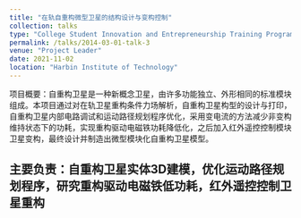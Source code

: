 ```yaml
---
title: "在轨自重构微型卫星的结构设计与变构控制"
collection: talks
type: "College Student Innovation and Entrepreneurship Training Program"
permalink: /talks/2014-03-01-talk-3
venue: "Project Leader"
date: 2021-11-02
location: "Harbin Institute of Technology"
---
```


项目概要：自重构卫星是一种新概念卫星，由许多功能独立、外形相同的标准模块组成。本项目通过对在轨卫星重构条件力场解析，自重构卫星构型的设计与打印，自重构卫星内部电路调试和运动路径规划程序优化，采用变电流的方法减少非变构维持状态下的功耗，实现重构驱动电磁铁功耗降低化，之后加入红外遥控控制模块卫星变构，最终设计并制造出微型模块化自重构卫星模型。

主要负责：自重构卫星实体3D建模，优化运动路径规划程序，研究重构驱动电磁铁低功耗，红外遥控控制卫星重构
---

